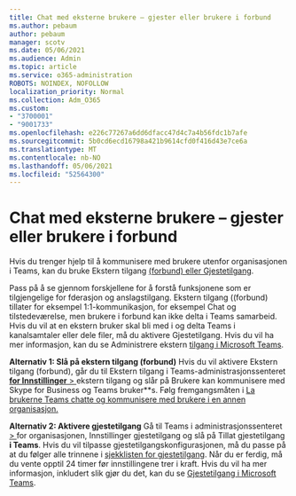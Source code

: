 ```yaml
---
title: Chat med eksterne brukere – gjester eller brukere i forbund
ms.author: pebaum
author: pebaum
manager: scotv
ms.date: 05/06/2021
ms.audience: Admin
ms.topic: article
ms.service: o365-administration
ROBOTS: NOINDEX, NOFOLLOW
localization_priority: Normal
ms.collection: Adm_O365
ms.custom:
- "3700001"
- "9001733"
ms.openlocfilehash: e226c77267a6dd6dfacc47d4c7a4b56fdc1b7afe
ms.sourcegitcommit: 5b0cd6ecd16798a421b9614cfd0f416d43e7ce6a
ms.translationtype: MT
ms.contentlocale: nb-NO
ms.lasthandoff: 05/06/2021
ms.locfileid: "52564300"
---
```

# <a name="chat-with-external-users---guests-or-federated-users"></a>Chat med eksterne brukere – gjester eller brukere i forbund

Hvis du trenger hjelp til å kommunisere med brukere utenfor organisasjonen i Teams, kan du bruke Ekstern tilgang [(forbund) eller Gjestetilgang](https://docs.microsoft.com/microsoftteams/manage-external-access#external-access-vs-guest-access).

Pass på å se gjennom forskjellene for å forstå funksjonene som er tilgjengelige for fderasjon og anslagstilgang. Ekstern tilgang ((forbund) tillater for eksempel 1:1-kommunikasjon, for eksempel Chat og tilstedeværelse, men brukere i forbund kan ikke delta i Teams samarbeid. Hvis du vil at en ekstern bruker skal bli med i og delta Teams i kanalsamtaler eller dele filer, må du aktivere Gjestetilgang. Hvis du vil ha mer informasjon, kan du se Administrere ekstern [tilgang i Microsoft Teams](https://docs.microsoft.com/microsoftteams/manage-external-access#external-access-vs-guest-access).

**Alternativ 1: Slå på ekstern tilgang (forbund)** Hvis du vil aktivere Ekstern tilgang (forbund), går du til Ekstern tilgang i Teams-administrasjonssenteret [ **for Innstillinger**  > ](https://admin.teams.microsoft.com/company-wide-settings/external-communications) ekstern tilgang og slår på Brukere kan kommunisere med Skype for Business og Teams bruker**s. Følg fremgangsmåten i [La brukerne Teams chatte og kommunisere med brukere i en annen organisasjon.](https://docs.microsoft.com/microsoftteams/manage-external-access#let-your-teams-users-chat-and-communicate-with-users-in-another-organization)

**Alternativ 2: Aktivere gjestetilgang** Gå til Teams i administrasjonssenteret [   > ](https://admin.teams.microsoft.com/company-wide-settings/guest-configuration) for organisasjonen, Innstillinger gjestetilgang og slå på Tillat gjestetilgang **i Teams**. Hvis du vil tilpasse gjestetilgangskonfigurasjonen, må du passe på at du følger alle trinnene i [sjekklisten for gjestetilgang](https://docs.microsoft.com/microsoftteams/guest-access-checklist). Når du er ferdig, må du vente opptil 24 timer før innstillingene trer i kraft. Hvis du vil ha mer informasjon, inkludert slik gjør du det, kan du se [Gjestetilgang i Microsoft Teams](https://docs.microsoft.com/microsoftteams/guest-access).